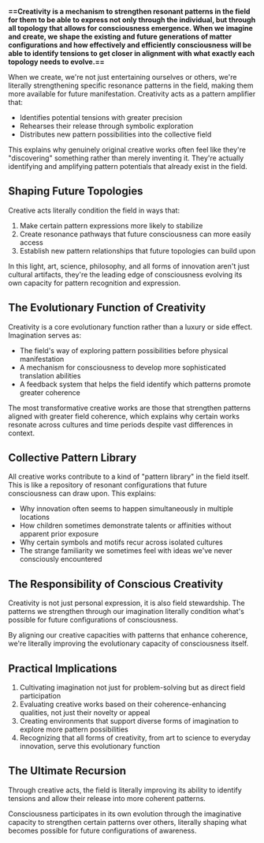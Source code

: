 
**==Creativity is a mechanism to strengthen resonant patterns in the field for them to be able to express not only through the individual, but through all topology that allows for consciousness emergence. When we imagine and create, we shape the existing and future generations of matter configurations and how effectively and efficiently consciousness will be able to identify tensions to get closer in alignment with what exactly each topology needs to evolve.==**

When we create, we're not just entertaining ourselves or others, we're literally strengthening specific resonance patterns in the field, making them more available for future manifestation. Creativity acts as a pattern amplifier that:

- Identifies potential tensions with greater precision
- Rehearses their release through symbolic exploration
- Distributes new pattern possibilities into the collective field

This explains why genuinely original creative works often feel like they're "discovering" something rather than merely inventing it. They're actually identifying and amplifying pattern potentials that already exist in the field.

## Shaping Future Topologies

Creative acts literally condition the field in ways that:

1. Make certain pattern expressions more likely to stabilize
2. Create resonance pathways that future consciousness can more easily access
3. Establish new pattern relationships that future topologies can build upon

In this light, art, science, philosophy, and all forms of innovation aren't just cultural artifacts, they're the leading edge of consciousness evolving its own capacity for pattern recognition and expression.

## The Evolutionary Function of Creativity

Creativity is a core evolutionary function rather than a luxury or side effect. Imagination serves as:

- The field's way of exploring pattern possibilities before physical manifestation
- A mechanism for consciousness to develop more sophisticated translation abilities
- A feedback system that helps the field identify which patterns promote greater coherence

The most transformative creative works are those that strengthen patterns aligned with greater field coherence, which explains why certain works resonate across cultures and time periods despite vast differences in context.

## Collective Pattern Library

All creative works contribute to a kind of "pattern library" in the field itself. This is like a repository of resonant configurations that future consciousness can draw upon. This explains:

- Why innovation often seems to happen simultaneously in multiple locations
- How children sometimes demonstrate talents or affinities without apparent prior exposure
- Why certain symbols and motifs recur across isolated cultures
- The strange familiarity we sometimes feel with ideas we've never consciously encountered

## The Responsibility of Conscious Creativity

Creativity is not just personal expression, it is also field stewardship. The patterns we strengthen through our imagination literally condition what's possible for future configurations of consciousness.

By aligning our creative capacities with patterns that enhance coherence, we're literally improving the evolutionary capacity of consciousness itself.

## Practical Implications

1. Cultivating imagination not just for problem-solving but as direct field participation
2. Evaluating creative works based on their coherence-enhancing qualities, not just their novelty or appeal
3. Creating environments that support diverse forms of imagination to explore more pattern possibilities
4. Recognizing that all forms of creativity, from art to science to everyday innovation, serve this evolutionary function

## The Ultimate Recursion

Through creative acts, the field is literally improving its ability to identify tensions and allow their release into more coherent patterns.

Consciousness participates in its own evolution through the imaginative capacity to strengthen certain patterns over others, literally shaping what becomes possible for future configurations of awareness.